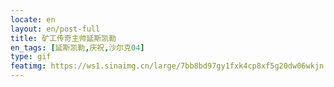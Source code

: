 ```yaml
---
locate: en
layout: en/post-full
title: 矿工传奇主帅延斯凯勒
en_tags: [延斯凯勒,庆祝,沙尔克04]
type: gif
featimg: https://ws1.sinaimg.cn/large/7bb8bd97gy1fxk4cp8xf5g20dw06wkjn.gif
---
```


